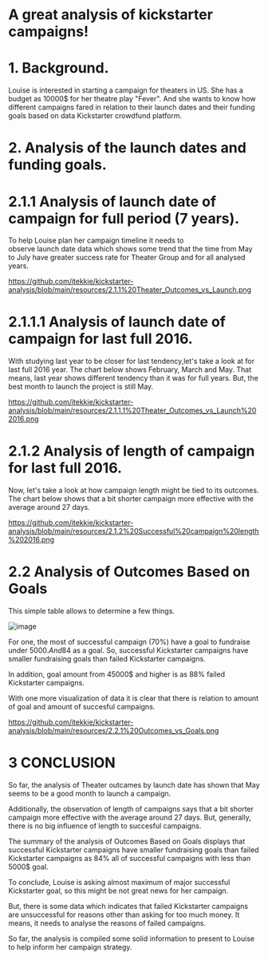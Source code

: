 # A great analysis of kickstarter campaigns!

# 1. Background.

Louise is interested in starting a campaign for theaters in US. She has a budget as 10000$ for her theatre play "Fever". And she wants to know how different campaigns fared in relation to their launch dates and their funding goals based on data Kickstarter crowdfund platform.

# 2. Analysis of the launch dates and funding goals.

# 2.1.1 Analysis of launch date of campaign for full period (7 years).

To help Louise plan her campaign timeline it needs to  
observe launch date data which shows some trend that the time from May to July have greater success rate for Theater Group and for all analysed years.

https://github.com/itekkie/kickstarter-analysis/blob/main/resources/2.1.1%20Theater_Outcomes_vs_Launch.png

# 2.1.1.1 Analysis of launch date of campaign for last full 2016.

With studying last year to be closer for last tendency,let's take a look at for last full 2016 year. The chart below shows February, March and May. That means, last year shows different tendency than it was for full years. But, the best month to launch the project is still May.

https://github.com/itekkie/kickstarter-analysis/blob/main/resources/2.1.1.1%20Theater_Outcomes_vs_Launch%202016.png

# 2.1.2 Analysis of length of campaign for last full 2016.

Now, let's take a look at how campaign length might be tied to its outcomes. The chart below shows that a bit shorter campaign more effective with the average around 27 days.

https://github.com/itekkie/kickstarter-analysis/blob/main/resources/2.1.2%20Successful%20campaign%20length%202016.png

# 2.2 Analysis of Outcomes Based on Goals

This simple table allows to determine a few things.

![image](https://user-images.githubusercontent.com/68247343/123840136-fb456a80-d8db-11eb-98f9-7a2fc48f3540.png)

For one, the most of successful campaign (70%) have a goal to fundraise under 5000$. And 84% of all successful campaigns have less than 10000$ as a goal.
So, successful Kickstarter campaigns have smaller fundraising goals than failed Kickstarter campaigns.

In addition, goal amount from 45000$ and higher is as 88% failed Kickstarter campaigns.

With one more visualization of data it is clear that there is relation to amount of goal and amount of succesful campaigns.

https://github.com/itekkie/kickstarter-analysis/blob/main/resources/2.2.1%20Outcomes_vs_Goals.png

# 3 CONCLUSION

So far, the analysis of Theater outcames by launch date
has shown that May seems to be a good month to launch a campaign.

Additionally, the observation of length of campaigns says that a bit shorter campaign more effective with the average around 27 days. But, generally, there is no big influence of length to succesful campaigns.

The summary of the analysis of Outcomes Based on Goals displays that successful Kickstarter campaigns have smaller fundraising goals than failed Kickstarter campaigns as 84% all of successful campaigns with less than 5000$ goal.

To conclude, Louise is asking almost maximum of major successful Kickstarter goal, so this might be not great news for her campaign.

But, there is some data which indicates that failed Kickstarter campaigns are unsuccessful for reasons other than asking for too much money. It means, it needs to analyse the reasons of failed campaigns.

So far, the analysis is compiled some solid information to present to Louise to help inform her campaign strategy.
